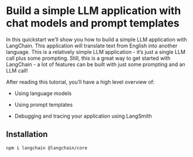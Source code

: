 # Build a simple LLM application with chat models and prompt templates

In this quickstart we’ll show you how to build a simple LLM application with LangChain. This application will translate text from English into another language. This is a relatively simple LLM application - it’s just a single LLM call plus some prompting. Still, this is a great way to get started with LangChain - a lot of features can be built with just some prompting and an LLM call!

After reading this tutorial, you’ll have a high level overview of:

- Using language models

- Using prompt templates

- Debugging and tracing your application using LangSmith

## Installation

`npm i langchain @langchain/core`

